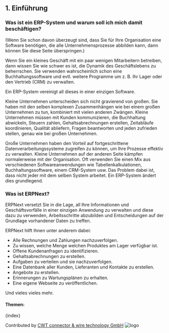 ## 1. Einführung

### Was ist ein ERP-System und warum soll ich mich damit beschäftigen?

(Wenn Sie schon davon überzeugt sind, dass Sie für Ihre Organisation eine Software benötigen, die alle Unternehmensprozesse abbilden kann, dann können Sie diese Seite überspringen.)

Wenn Sie ein kleines Geschäft mit ein paar wenigen Mitarbeitern betreiben, dann wissen Sie wie schwer es ist, die Dynamik des Geschäftslebens zu beherrschen. Sie verwenden wahrscheinlich schon eine Buchhaltungssoftware und evtl. weitere Programme um z. B. Ihr Lager oder den Vertrieb (CRM) zu verwalten.

Ein ERP-System vereinigt all dieses in einer einzigen Software.

Kleine Unternehmen unterscheiden sich nicht gravierend von großen. Sie haben mit den selben komplexen Zusammenhängen wie bei einem großen Unternehmen zu tun, kombiniert mit vielen anderen Zwängen. Kleine Unternehmen müssen mit Kunden kommunizieren, die Buchhaltung abwickeln, Steuern zahlen, Gehaltsabrechnungen erstellen, Zeitabläufe koordinieren, Qualität abliefern, Fragen beantworten und jeden zufrieden stellen, genau wie bei großen Unternehmen.

Große Unternehmen haben den Vorteil auf fortgeschrittene Datenverarbeitungssysteme zugreifen zu können, um Ihre Prozesse effektiv zu verwalten. Kleine Unternehmen auf der anderen Seite kämpfen normalerweise mit der Organisation. Oft verwenden Sie einen Mix aus verschiedenen Softwareanwendungen wie Tabellenkalkulationen, Buchhaltungssoftware, einem CRM-System usw. Das Problem dabei ist, dass nicht jeder mit dem selben System arbeitet. Ein ERP-System ändert dies grundlegend.

### Was ist ERPNext?

ERPNext versetzt Sie in die Lage, all Ihre Informationen und Geschäftsvorfälle in einer einzigen Anwendung zu verwalten und diese dazu zu verwenden, Arbeitsschritte abzubilden und Entscheidungen auf der Grundlage vorhandener Daten zu treffen.

ERPNext hilft Ihnen unter anderem dabei:

* Alle Rechnungen und Zahlungen nachzuverfolgen.
* Zu wissen, welche Menge welchen Produktes am Lager verfügbar ist.
* Offene Kundenanfragen zu identifizieren.
* Gehaltsabrechnungen zu erstellen.
* Aufgaben zu verteilen und sie nachzuverfolgen.
* Eine Datenbank aller Kunden, Lieferanten und Kontakte zu erstellen.
* Angebote zu erstellen.
* Erinnerungen zu Wartungsplänen zu erhalten.
* Eine eigene Webseite zu veröffentlichen.

Und vieles vieles mehr.

#### Themen:

{index}

Contributed by <A HREF="http://www.cwt-kabel.de">CWT connector & wire technology GmbH</A>
<IMG alt="logo" src="http://www.cwt-assembly.com/sites/all/images/logo.png">
